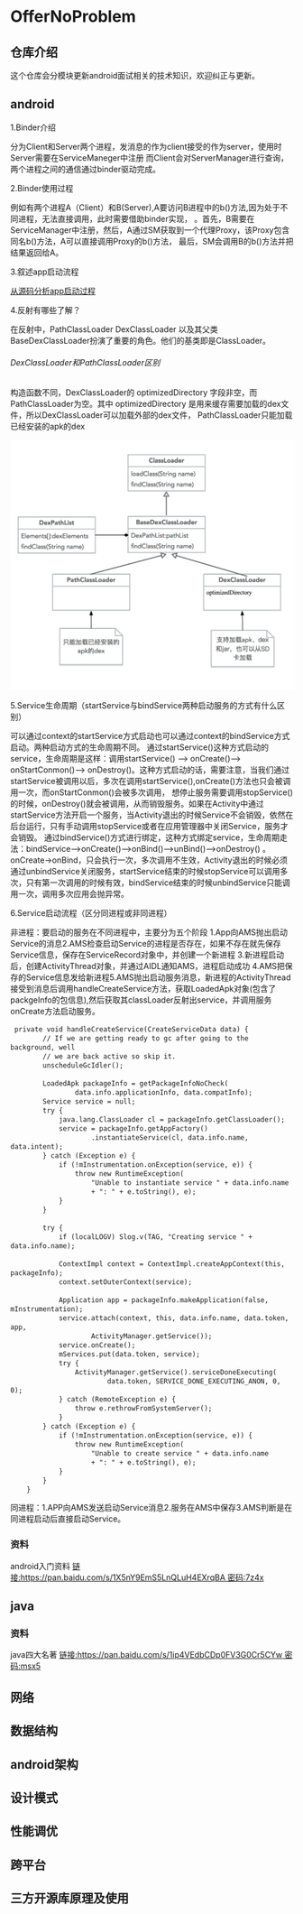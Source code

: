 OfferNoProblem
==============
## 仓库介绍

  这个仓库会分模块更新android面试相关的技术知识，欢迎纠正与更新。
## android
1.Binder介绍

分为Client和Server两个进程，发消息的作为client接受的作为server，使用时Server需要在ServiceManeger中注册
而Client会对ServerManager进行查询，两个进程之间的通信通过binder驱动完成。

2.Binder使用过程

例如有两个进程A（Client）和B(Server),A要访问B进程中的b()方法,因为处于不同进程，无法直接调用，此时需要借助binder实现，
。首先，B需要在ServiceManager中注册，然后，A通过SM获取到一个代理Proxy，该Proxy包含同名b()方法，A可以直接调用Proxy的b()方法，
最后，SM会调用B的b()方法并把结果返回给A。

3.叙述app启动流程

[从源码分析app启动过程](https://www.jianshu.com/p/602aec6f1209)

4.反射有哪些了解？

在反射中，PathClassLoader DexClassLoader 以及其父类 BaseDexClassLoader扮演了重要的角色。他们的基类即是ClassLoader。
###### DexClassLoader和PathClassLoader区别
构造函数不同，DexClassLoader的 optimizedDirectory 字段非空，而PathClassLoader为空。其中 optimizedDirectory 是用来缓存需要加载的dex文件，所以DexClassLoader可以加载外部的dex文件，
PathClassLoader只能加载已经安装的apk的dex


 ![](https://github.com/lengku8e/OfferNoProblem/blob/master/app/src/main/res/mipmap-xhdpi/classLoader.png?raw=true)



5.Service生命周期（startService与bindService两种启动服务的方式有什么区别）

可以通过context的startService方式启动也可以通过context的bindService方式启动。两种启动方式的生命周期不同。
通过startService()这种方式启动的service，生命周期是这样：调用startService() --> onCreate()--> onStartConmon()--> onDestroy()。这种方式启动的话，需要注意，当我们通过startService被调用以后，多次在调用startService(),onCreate()方法也只会被调用一次，而onStartConmon()会被多次调用，
想停止服务需要调用stopService()的时候，onDestroy()就会被调用，从而销毁服务。如果在Activity中通过startService方法开启一个服务，当Activity退出的时候Service不会销毁，依然在后台运行，只有手动调用stopService或者在应用管理器中关闭Service，服务才会销毁。
通过bindService()方式进行绑定，这种方式绑定service，生命周期走法：bindService-->onCreate()-->onBind()-->unBind()-->onDestroy() 。 onCreate→onBind，只会执行一次，多次调用不生效，Activity退出的时候必须通过unbindService关闭服务，startService结束的时候stopService可以调用多次，只有第一次调用的时候有效，bindService结束的时候unbindService只能调用一次，调用多次应用会抛异常。

6.Service启动流程（区分同进程或非同进程）

非进程：要启动的服务在不同进程中，主要分为五个阶段 1.App向AMS抛出启动Service的消息2.AMS检查启动Service的进程是否存在，如果不存在就先保存Service信息，保存在ServiceRecord对象中，并创建一个新进程
3.新进程启动后，创建ActivityThread对象，并通过AIDL通知AMS，进程启动成功 4.AMS把保存的Service信息发给新进程5.AMS抛出启动服务消息，新进程的ActivityThread接受到消息后调用handleCreateService方法，获取LoadedApk对象(包含了packgeInfo的包信息),然后获取其classLoader反射出service，并调用服务onCreate方法启动服务。

```
 private void handleCreateService(CreateServiceData data) {
        // If we are getting ready to gc after going to the background, well
        // we are back active so skip it.
        unscheduleGcIdler();

        LoadedApk packageInfo = getPackageInfoNoCheck(
                data.info.applicationInfo, data.compatInfo);
        Service service = null;
        try {
            java.lang.ClassLoader cl = packageInfo.getClassLoader();
            service = packageInfo.getAppFactory()
                    .instantiateService(cl, data.info.name, data.intent);
        } catch (Exception e) {
            if (!mInstrumentation.onException(service, e)) {
                throw new RuntimeException(
                    "Unable to instantiate service " + data.info.name
                    + ": " + e.toString(), e);
            }
        }

        try {
            if (localLOGV) Slog.v(TAG, "Creating service " + data.info.name);

            ContextImpl context = ContextImpl.createAppContext(this, packageInfo);
            context.setOuterContext(service);

            Application app = packageInfo.makeApplication(false, mInstrumentation);
            service.attach(context, this, data.info.name, data.token, app,
                    ActivityManager.getService());
            service.onCreate();
            mServices.put(data.token, service);
            try {
                ActivityManager.getService().serviceDoneExecuting(
                        data.token, SERVICE_DONE_EXECUTING_ANON, 0, 0);
            } catch (RemoteException e) {
                throw e.rethrowFromSystemServer();
            }
        } catch (Exception e) {
            if (!mInstrumentation.onException(service, e)) {
                throw new RuntimeException(
                    "Unable to create service " + data.info.name
                    + ": " + e.toString(), e);
            }
        }
    }
```


同进程：1.APP向AMS发送启动Service消息2.服务在AMS中保存3.AMS判断是在同进程启动后直接启动Service。



 


### 资料
android入门资料 [链接:https://pan.baidu.com/s/1X5nY9EmS5LnQLuH4EXrqBA  密码:7z4x](android入门资料)
## java
### 资料
java四大名著 [链接:https://pan.baidu.com/s/1ip4VEdbCDp0FV3G0Cr5CYw  密码:msx5](java四大名著)


## 网络


## 数据结构


## android架构


## 设计模式


## 性能调优


## 跨平台


## 三方开源库原理及使用



